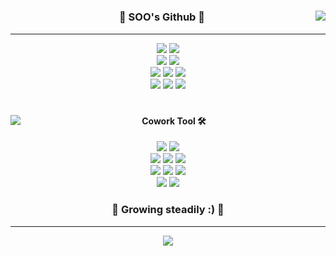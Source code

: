 #

<div align="center">

<img align="right" src="http://mazassumnida.wtf/api/v2/generate_badge?boj=HHNebula">

### :palm_tree: SOO's Github :dolphin:

___
<img src="https://img.shields.io/badge/Visual Studio Code-007ACC?style=flat-square&logo=Visual Studio Code&logoColor=white"/> <img src="https://img.shields.io/badge/Eclipse IDE-2C2255?style=flat-square&logo=Eclipse IDE&logoColor=white"/>  
<img src="https://img.shields.io/badge/Oracle-F80000?style=flat-square&logo=Oracle&logoColor=white"/> <img src="https://img.shields.io/badge/MySQL-4479A1?style=flat-square&logo=MySQL&logoColor=white"/>  
<img src="https://img.shields.io/badge/Python-3776AB?style=flat-square&logo=Python&logoColor=white"/> <img src="https://img.shields.io/badge/Java-FFFFFF?style=flat-square&logo=OpenJDK&logoColor=black"/> <img src="https://img.shields.io/badge/JavaScript-F7DF1E?style=flat-square&logo=JavaScript&logoColor=white"/>  
<img src="https://img.shields.io/badge/Spring-6DB33F?style=flat-square&logo=Spring&logoColor=white"/> <img src="https://img.shields.io/badge/C-A8B9CC?style=flat-square&logo=C&logoColor=white"/> <img src="https://img.shields.io/badge/C++-00599C?style=flat-square&logo=C%2B%2B&logoColor=white"/>

</div>

#

<div align="center">

<img align="left" src="https://github-readme-stats.vercel.app/api?username=HHNebula&theme=dark&show_icons=true">

#### Cowork Tool :hammer_and_wrench:
<img src="https://img.shields.io/badge/Notion-ffffff?style=flat-square&logo=Notion&logoColor=black"/> <img src="https://img.shields.io/badge/GitHub-181717?style=flat-square&logo=GitHub&logoColor=white"/>  
<img src="https://img.shields.io/badge/Zeppelin-4E5EE4?style=flat-square&logo=OpenZeppelin&logoColor=white"/> <img src="https://img.shields.io/badge/Figma-F24E1E?style=flat-square&logo=Figma&logoColor=white"/> <img src="https://img.shields.io/badge/Miro-050038?style=flat-square&logo=Miro&logoColor=white"/>  
<img src="https://img.shields.io/badge/Microsoft Teams-6264A7?style=flat-square&logo=Microsoft Teams&logoColor=white"/> <img src="https://img.shields.io/badge/Discord-5865F2?style=flat-square&logo=Discord&logoColor=white"/> <img src="https://img.shields.io/badge/Slack-4A154B?style=flat-square&logo=Slack&logoColor=white"/>  
<img src="https://img.shields.io/badge/Kakao Work-FFCD00?style=flat-square&logo=Kakao&logoColor=black"/> <img src="https://img.shields.io/badge/Zoom-2D8CFF?style=flat-square&logo=Zoom&logoColor=white"/>  
### :hatching_chick: Growing steadily :) :seedling:

___

</div>

<div align="center">

<a href="https://velog.io/@hh_nebula"><img src="https://img.shields.io/badge/Go to Velog-20C997?style=flat-square&logo=Velog&logoColor=white"/></a>

</div>
